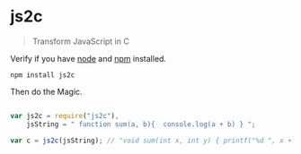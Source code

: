 # js2c

> Transform JavaScript in C

Verify if you have [node](https://nodejs.org/en/) and [npm](https://www.npmjs.org/) installed.

```shell
npm install js2c
```

Then do the Magic.

```javascript

var js2c = require("js2c"),
    jsString = " function sum(a, b){  console.log(a + b) } ";

var c = js2c(jsString); // "void sum(int x, int y) { printf("%d ", x + y);}"

```
